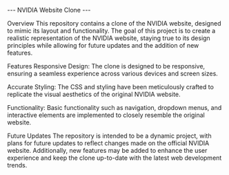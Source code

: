 
--- NVIDIA Website Clone ---

Overview
This repository contains a clone of the NVIDIA website, designed to mimic its layout and functionality. The goal of this project is to create a realistic representation of the NVIDIA website, staying true to its design principles while allowing for future updates and the addition of new features.

Features
Responsive Design: The clone is designed to be responsive, ensuring a seamless experience across various devices and screen sizes.

Accurate Styling: The CSS and styling have been meticulously crafted to replicate the visual aesthetics of the original NVIDIA website.

Functionality: Basic functionality such as navigation, dropdown menus, and interactive elements are implemented to closely resemble the original website.

Future Updates
The repository is intended to be a dynamic project, with plans for future updates to reflect changes made on the official NVIDIA website. Additionally, new features may be added to enhance the user experience and keep the clone up-to-date with the latest web development trends.

